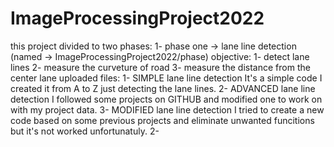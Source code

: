 # ImageProcessingProject2022
this project divided to two phases:
1- phase one -> lane line detection (named -> ImageProcessingProject2022/phase)
    objective:
      1- detect lane lines
      2- measure the curveture of road
      3- measure the distance from the center lane
    uploaded files:
      1- SIMPLE lane line detection
            It's a simple code I created it from A to Z just detecting the lane lines.
      2- ADVANCED lane line detection
            I followed some projects on GITHUB and modified one to work on with my project data.
      3- MODIFIED lane line detection
            I tried to create a new code based on some previous projects and eliminate unwanted funcitions but it's not worked unfortunatuly.
2- 
